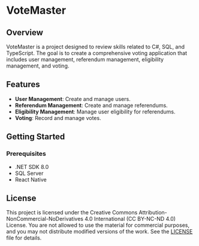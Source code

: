 # VoteMaster

## Overview

VoteMaster is a project designed to review skills related to C#, SQL, and TypeScript. The goal is to create a comprehensive voting application that includes user management, referendum management, eligibility management, and voting. 

## Features

- **User Management**: Create and manage users.
- **Referendum Management**: Create and manage referendums.
- **Eligibility Management**: Manage user eligibility for referendums.
- **Voting**: Record and manage votes.

## Getting Started

### Prerequisites

- .NET SDK 8.0
- SQL Server
- React Native

## License

This project is licensed under the Creative Commons Attribution-NonCommercial-NoDerivatives 4.0 International (CC BY-NC-ND 4.0) License. You are not allowed to use the material for commercial purposes, and you may not distribute modified versions of the work. See the [LICENSE](LICENSE) file for details.
